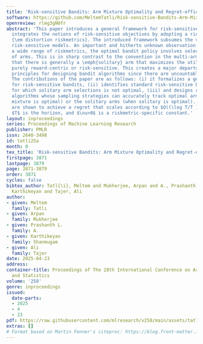 ```yaml
---
title: 'Risk-sensitive Bandits: Arm Mixture Optimality and Regret-efficient Algorithms'
software: https://github.com/MeltemTatli/Risk-sensitive-Bandits-Arm-Mixture-Optimality.git
openreview: rlmg3gN0fr
abstract: 'This paper introduces a general framework for risk-sensitive bandits that
  integrates the notions of risk-sensitive objectives by adopting a rich class of
  {\em distortion riskmetrics}. The introduced framework subsumes the various existing
  risk-sensitive models. An important and hitherto unknown observation is that for
  a wide range of riskmetrics, the optimal bandit policy involves selecting a \emph{mixture}
  of arms. This is in sharp contrast to the convention in the multi-arm bandit algorithms
  that there is generally a \emph{solitary} arm that maximizes the utility, whether
  purely reward-centric or risk-sensitive. This creates a major departure from the
  principles for designing bandit algorithms since there are uncountable mixture possibilities.
  The contributions of the paper are as follows: (i) it formalizes a general framework
  for risk-sensitive bandits, (ii) identifies standard risk-sensitive bandit models
  for which solitary arm selections is not optimal, (iii) and designs regret-efficient
  algorithms whose sampling strategies can accurately track optimal arm mixtures (when
  mixture is optimal) or the solitary arms (when solitary is optimal). The algorithms
  are shown to achieve a regret that scales according to $O((\log T/T )^{\nu})$,  where
  $T$ is the horizon, and $\nu>0$ is a riskmetric-specific constant.'
layout: inproceedings
series: Proceedings of Machine Learning Research
publisher: PMLR
issn: 2640-3498
id: tatli25a
month: 0
tex_title: 'Risk-sensitive Bandits: Arm Mixture Optimality and Regret-efficient Algorithms'
firstpage: 3871
lastpage: 3879
page: 3871-3879
order: 3871
cycles: false
bibtex_author: Tatl{\i}, Meltem and Mukherjee, Arpan and A., Prashanth L. and Shanmugam,
  Karthikeyan and Tajer, Ali
author:
- given: Meltem
  family: Tatlı
- given: Arpan
  family: Mukherjee
- given: Prashanth L.
  family: A.
- given: Karthikeyan
  family: Shanmugam
- given: Ali
  family: Tajer
date: 2025-04-23
address:
container-title: Proceedings of The 28th International Conference on Artificial Intelligence
  and Statistics
volume: '258'
genre: inproceedings
issued:
  date-parts:
  - 2025
  - 4
  - 23
pdf: https://raw.githubusercontent.com/mlresearch/v258/main/assets/tatli25a/tatli25a.pdf
extras: []
# Format based on Martin Fenner's citeproc: https://blog.front-matter.io/posts/citeproc-yaml-for-bibliographies/
---
```


